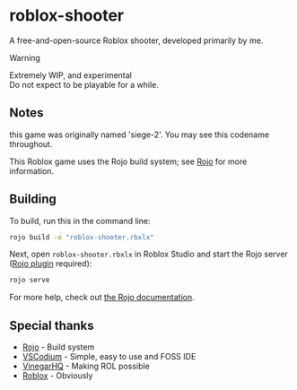 # roblox-shooter
A free-and-open-source Roblox shooter, developed primarily by me.

> [!WARNING]  
> Extremely WIP, and experimental  
> Do not expect to be playable for a while.

## Notes
this game was originally named 'siege-2'. You may see this codename throughout.

This Roblox game uses the Rojo build system; see [Rojo](https://github.com/rojo-rbx/rojo) for more information.

## Building
To build, run this in the command line:

```bash
rojo build -o "roblox-shooter.rbxlx"
```

Next, open `roblox-shooter.rbxlx` in Roblox Studio and start the Rojo server ([Rojo plugin](https://create.roblox.com/store/asset/13916111004/Rojo) required):

```bash
rojo serve
```

For more help, check out [the Rojo documentation](https://rojo.space/docs).

## Special thanks
- [Rojo](https://rojo.space/docs) - Build system  
- [VSCodium](https://vscodium.com/) - Simple, easy to use and FOSS IDE
- [VinegarHQ](https://vinegarhq.io) - Making ROL possible  
- [Roblox](https://www.roblox.com) - Obviously  